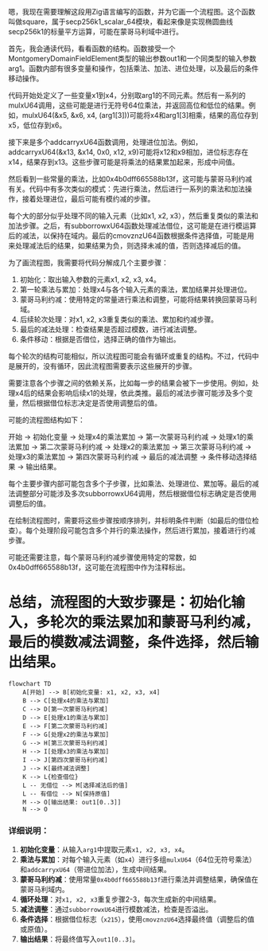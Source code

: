 嗯，我现在需要理解这段用Zig语言编写的函数，并为它画一个流程图。这个函数叫做square，属于secp256k1_scalar_64模块，看起来像是实现椭圆曲线secp256k1的标量平方运算，可能在蒙哥马利域中进行。

首先，我会通读代码，看看函数的结构。函数接受一个MontgomeryDomainFieldElement类型的输出参数out1和一个同类型的输入参数arg1。函数内部有很多变量和操作，包括乘法、加法、进位处理，以及最后的条件移动操作。

代码开始处定义了一些变量x1到x4，分别取arg1的不同元素。然后有一系列的mulxU64调用，这些可能是进行无符号64位乘法，并返回高位和低位的结果。例如，mulxU64(&x5, &x6, x4, (arg1[3]))可能将x4和arg1[3]相乘，结果的高位存到x5，低位存到x6。

接下来是多个addcarryxU64函数调用，处理进位加法。例如，addcarryxU64(&x13, &x14, 0x0, x12, x9)可能将x12和x9相加，进位标志存在x14，结果存到x13。这些步骤可能是将乘法的结果累加起来，形成中间值。

然后看到一些常量的乘法，比如0x4b0dff665588b13f，这可能与蒙哥马利约减有关。代码中有多次类似的模式：先进行乘法，然后进行一系列的乘法和加法操作，接着处理进位，最后可能有模约减的步骤。

每个大的部分似乎处理不同的输入元素（比如x1, x2, x3），然后重复类似的乘法和加法步骤。之后，有subborrowxU64函数处理减法借位，这可能是在进行模运算后的减法，以保持在域内。最后的cmovznzU64函数根据条件选择值，可能是用来处理减法后的结果，如果结果为负，则选择未减的值，否则选择减后的值。

为了画流程图，我需要将代码分解成几个主要步骤：

1. 初始化：取出输入参数的元素x1, x2, x3, x4。
2. 第一轮乘法与累加：处理x4与各个输入元素的乘法，累加结果并处理进位。
3. 蒙哥马利约减：使用特定的常量进行乘法和调整，可能将结果转换回蒙哥马利域。
4. 后续轮次处理：对x1, x2, x3重复类似的乘法、累加和约减步骤。
5. 最后的减法处理：检查结果是否超过模数，进行减法调整。
6. 条件移动：根据是否借位，选择正确的值作为输出。

每个轮次的结构可能相似，所以流程图可能会有循环或重复的结构。不过，代码中是展开的，没有循环，因此流程图需要表示这些展开的步骤。

需要注意各个步骤之间的依赖关系，比如每一步的结果会被下一步使用。例如，处理x4后的结果会影响后续x1的处理，依此类推。最后的减法步骤可能涉及多个变量，然后根据借位标志决定是否使用调整后的值。

可能的流程图结构如下：

开始 -> 初始化变量 -> 处理x4的乘法累加 -> 第一次蒙哥马利约减 -> 处理x1的乘法累加 -> 第二次蒙哥马利约减 -> 处理x2的乘法累加 -> 第三次蒙哥马利约减 -> 处理x3的乘法累加 -> 第四次蒙哥马利约减 -> 最后的减法调整 -> 条件移动选择结果 -> 输出结果。

每个主要步骤内部可能包含多个子步骤，比如乘法、处理进位、累加等。最后的减法调整部分可能涉及多次subborrowxU64调用，然后根据借位标志确定是否使用调整后的值。

在绘制流程图时，需要将这些步骤按顺序排列，并标明条件判断（如最后的借位检查）。每个处理阶段可能包含多个并行的乘法操作，然后进行累加，接着进行约减步骤。

可能还需要注意，每个蒙哥马利约减步骤使用特定的常数，如0x4b0dff665588b13f，这可能在流程图中作为注释标出。

总结，流程图的大致步骤是：初始化输入，多轮次的乘法累加和蒙哥马利约减，最后的模数减法调整，条件选择，然后输出结果。
================================================
```mermaid
flowchart TD
    A[开始] --> B[初始化变量: x1, x2, x3, x4]
    B --> C[处理x4的乘法与累加]
    C --> D[第一次蒙哥马利约减]
    D --> E[处理x1的乘法与累加]
    E --> F[第二次蒙哥马利约减]
    F --> G[处理x2的乘法与累加]
    G --> H[第三次蒙哥马利约减]
    H --> I[处理x3的乘法与累加]
    I --> J[第四次蒙哥马利约减]
    J --> K[最终减法调整]
    K --> L{检查借位}
    L -- 无借位 --> M[选择减法后的值]
    L -- 有借位 --> N[保持原值]
    M --> O[输出结果: out1[0..3]]
    N --> O
``` 

### 详细说明：
1. **初始化变量**：从输入`arg1`中提取元素`x1, x2, x3, x4`。
2. **乘法与累加**：对每个输入元素（如`x4`）进行多组`mulxU64`（64位无符号乘法）和`addcarryxU64`（带进位加法），生成中间结果。
3. **蒙哥马利约减**：使用常量`0x4b0dff665588b13f`进行乘法并调整结果，确保值在蒙哥马利域内。
4. **循环处理**：对`x1, x2, x3`重复步骤2-3，每次生成新的中间结果。
5. **减法调整**：通过`subborrowxU64`进行模数减法，检查是否溢出。
6. **条件选择**：根据借位标志（`x215`），使用`cmovznzU64`选择最终值（调整后的值或原值）。
7. **输出结果**：将最终值写入`out1[0..3]`。